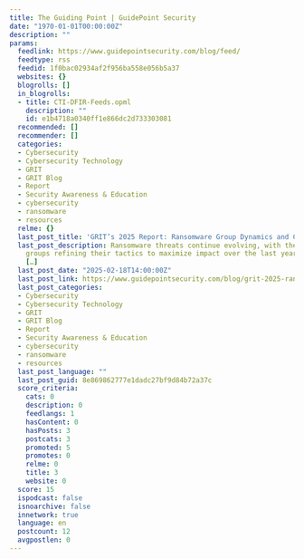 ```yaml
---
title: The Guiding Point | GuidePoint Security
date: "1970-01-01T00:00:00Z"
description: ""
params:
  feedlink: https://www.guidepointsecurity.com/blog/feed/
  feedtype: rss
  feedid: 1f0bac02934af2f956ba558e056b5a37
  websites: {}
  blogrolls: []
  in_blogrolls:
  - title: CTI-DFIR-Feeds.opml
    description: ""
    id: e1b4718a0340ff1e866dc2d733303081
  recommended: []
  recommender: []
  categories:
  - Cybersecurity
  - Cybersecurity Technology
  - GRIT
  - GRIT Blog
  - Report
  - Security Awareness & Education
  - cybersecurity
  - ransomware
  - resources
  relme: {}
  last_post_title: 'GRIT’s 2025 Report: Ransomware Group Dynamics and Case Studies'
  last_post_description: Ransomware threats continue evolving, with the most successful
    groups refining their tactics to maximize impact over the last year. Understanding
    […]
  last_post_date: "2025-02-18T14:00:00Z"
  last_post_link: https://www.guidepointsecurity.com/blog/grit-2025-ransomware-group-dynamics-and-case-studies-understanding-the-threat-landscape/
  last_post_categories:
  - Cybersecurity
  - Cybersecurity Technology
  - GRIT
  - GRIT Blog
  - Report
  - Security Awareness & Education
  - cybersecurity
  - ransomware
  - resources
  last_post_language: ""
  last_post_guid: 8e869862777e1dadc27bf9d84b72a37c
  score_criteria:
    cats: 0
    description: 0
    feedlangs: 1
    hasContent: 0
    hasPosts: 3
    postcats: 3
    promoted: 5
    promotes: 0
    relme: 0
    title: 3
    website: 0
  score: 15
  ispodcast: false
  isnoarchive: false
  innetwork: true
  language: en
  postcount: 12
  avgpostlen: 0
---
```


